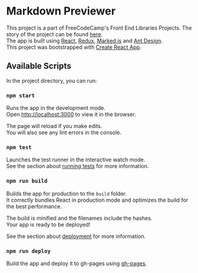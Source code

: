 # Markdown Previewer
This project is a part of FreeCodeCamp's Front End Libraries Projects. The story of the project can be found [here](https://www.freecodecamp.org/learn/front-end-libraries/front-end-libraries-projects/build-a-markdown-previewer).
<br>
The app is built using [React](https://reactjs.org), [Redux](https://redux.js.org), [Marked.js]((https://marked.js.org/)) and [Ant Design](https://ant.design/docs/react/).
<br>
This project was bootstrapped with [Create React App](https://github.com/facebook/create-react-app).

## Available Scripts

In the project directory, you can run:

### `npm start`

Runs the app in the development mode.\
Open [http://localhost:3000](http://localhost:3000) to view it in the browser.

The page will reload if you make edits.\
You will also see any lint errors in the console.

### `npm test`

Launches the test runner in the interactive watch mode.\
See the section about [running tests](https://facebook.github.io/create-react-app/docs/running-tests) for more information.

### `npm run build`

Builds the app for production to the `build` folder.\
It correctly bundles React in production mode and optimizes the build for the best performance.

The build is minified and the filenames include the hashes.\
Your app is ready to be deployed!

See the section about [deployment](https://facebook.github.io/create-react-app/docs/deployment) for more information.

### `npm run deploy`
Build the app and deploy it to gh-pages using [gh-pages](https://www.npmjs.com/package/gh-pages).